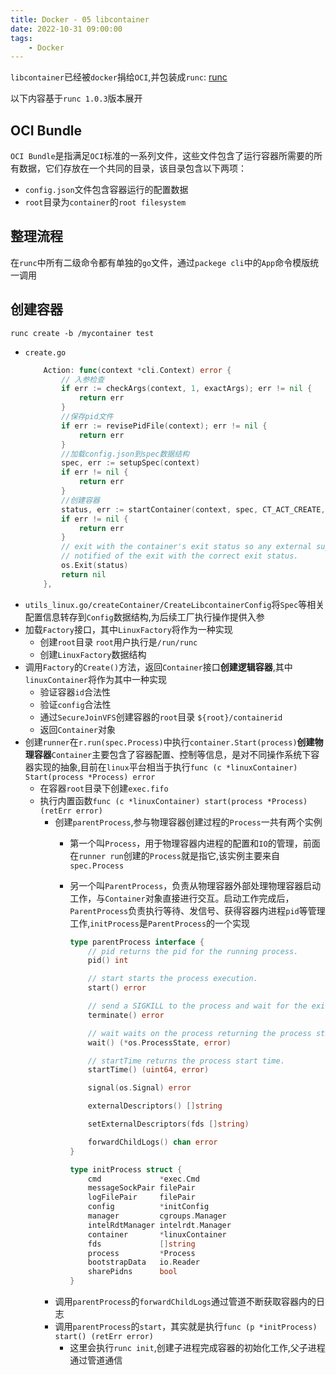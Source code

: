 ```yaml
---
title: Docker - 05 libcontainer
date: 2022-10-31 09:00:00
tags:
    - Docker
---
```


`libcontainer`已经被`docker`捐给`OCI`,并包装成`runc`:
[runc](https://github.com/opencontainers/runc)

以下内容基于`runc 1.0.3`版本展开

## OCI Bundle
`OCI Bundle`是指满足`OCI`标准的一系列文件，这些文件包含了运行容器所需要的所有数据，它们存放在一个共同的目录，该目录包含以下两项：
- `config.json`文件包含容器运行的配置数据
- `root`目录为`container`的`root filesystem`

## 整理流程
在`runc`中所有二级命令都有单独的`go`文件，通过`packege cli`中的`App`命令模版统一调用


## 创建容器
`runc create -b /mycontainer test`

- `create.go`
    ```go
	    Action: func(context *cli.Context) error {
            // 入参检查
		    if err := checkArgs(context, 1, exactArgs); err != nil {
			    return err
		    }
            //保存pid文件
		    if err := revisePidFile(context); err != nil {
			    return err
		    }
            //加载config.json到spec数据结构
		    spec, err := setupSpec(context)
		    if err != nil {
			    return err
		    }
            //创建容器
		    status, err := startContainer(context, spec, CT_ACT_CREATE, nil)
		    if err != nil {
			    return err
		    }
		    // exit with the container's exit status so any external supervisor is
		    // notified of the exit with the correct exit status.
		    os.Exit(status)
		    return nil
	    },
    ```
- `utils_linux.go/createContainer/CreateLibcontainerConfig`将`Spec`等相关配置信息转存到`Config`数据结构,为后续工厂执行操作提供入参
- 加载`Factory`接口，其中`LinuxFactory`将作为一种实现
    - 创建`root`目录 `root`用户执行是`/run/runc`
    - 创建`LinuxFactory`数据结构
- 调用`Factory`的`Create()`方法，返回`Container`接口**创建逻辑容器**,其中`linuxContainer`将作为其中一种实现
    - 验证容器`id`合法性
    - 验证`config`合法性
    - 通过`SecureJoinVFS`创建容器的`root`目录 `${root}/containerid`
    - 返回`Container`对象
- 创建`runner`在`r.run(spec.Process)`中执行`container.Start(process)`**创建物理容器**`Container`主要包含了容器配置、控制等信息，是对不同操作系统下容器实现的抽象,目前在`linux`平台相当于执行`func (c *linuxContainer) Start(process *Process) error`
    - 在容器`root`目录下创建`exec.fifo`
    - 执行内置函数`func (c *linuxContainer) start(process *Process) (retErr error)`
        - 创建`parentProcess`,参与物理容器创建过程的`Process`一共有两个实例
            - 第一个叫`Process`，用于物理容器内进程的配置和`IO`的管理，前面在`runner run`创建的`Process`就是指它,该实例主要来自`spec.Process`
            - 另一个叫`ParentProcess`，负责从物理容器外部处理物理容器启动工作，与`Container`对象直接进行交互。启动工作完成后，`ParentProcess`负责执行等待、发信号、获得容器内进程`pid`等管理工作,`initProcess`是`ParentProcess`的一个实现

                ```go
                type parentProcess interface {
            	    // pid returns the pid for the running process.
            	    pid() int

            	    // start starts the process execution.
            	    start() error

            	    // send a SIGKILL to the process and wait for the exit.
            	    terminate() error

            	    // wait waits on the process returning the process state.
            	    wait() (*os.ProcessState, error)

            	    // startTime returns the process start time.
            	    startTime() (uint64, error)

            	    signal(os.Signal) error

            	    externalDescriptors() []string

            	    setExternalDescriptors(fds []string)

            	    forwardChildLogs() chan error
                }

                type initProcess struct {
	                cmd             *exec.Cmd
	                messageSockPair filePair
	                logFilePair     filePair
	                config          *initConfig
	                manager         cgroups.Manager
	                intelRdtManager intelrdt.Manager
	                container       *linuxContainer
	                fds             []string
	                process         *Process
	                bootstrapData   io.Reader
	                sharePidns      bool
                }
                ```
        - 调用`parentProcess`的`forwardChildLogs`通过管道不断获取容器内的日志
        - 调用`parentProcess`的`start`，其实就是执行`func (p *initProcess) start() (retErr error)`
            - 这里会执行`runc init`,创建子进程完成容器的初始化工作,父子进程通过管道通信


